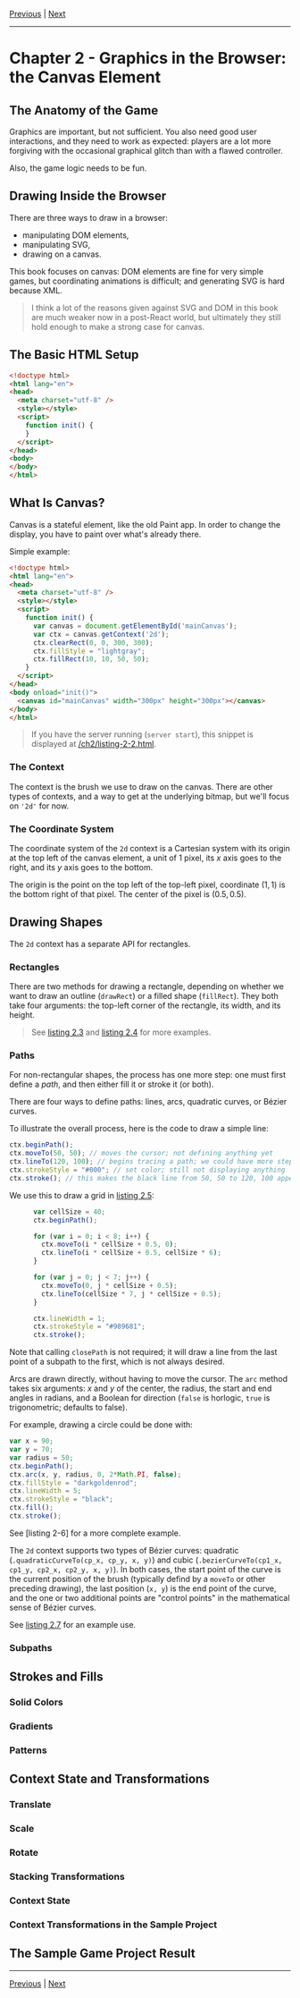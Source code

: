 [Previous](./Chapter1.md) | [Next](./Chapter3.md)

<hr>

# Chapter 2 - Graphics in the Browser: the Canvas Element

## The Anatomy of the Game

Graphics are important, but not sufficient. You also need good user
interactions, and they need to work as expected: players are a lot more
forgiving with the occasional graphical glitch than with a flawed controller.

Also, the game logic needs to be fun.

## Drawing Inside the Browser

There are three ways to draw in a browser:

- manipulating DOM elements,
- manipulating SVG,
- drawing on a canvas.

This book focuses on canvas: DOM elements are fine for very simple games, but
coordinating animations is difficult; and generating SVG is hard because XML.

> I think a lot of the reasons given against SVG and DOM in this book are much
> weaker now in a post-React world, but ultimately they still hold enough to
> make a strong case for canvas.

## The Basic HTML Setup

```html
<!doctype html>
<html lang="en">
<head>
  <meta charset="utf-8" />
  <style></style>
  <script>
    function init() {
    }
  </script>
</head>
<body>
</body>
</html>
```

## What Is Canvas?

Canvas is a stateful element, like the old Paint app. In order to change the
display, you have to paint over what's already there.

Simple example:

```html
<!doctype html>
<html lang="en">
<head>
  <meta charset="utf-8" />
  <style></style>
  <script>
    function init() {
      var canvas = document.getElementById('mainCanvas');
      var ctx = canvas.getContext('2d');
      ctx.clearRect(0, 0, 300, 300);
      ctx.fillStyle = "lightgray";
      ctx.fillRect(10, 10, 50, 50);
    }
  </script>
</head>
<body onload="init()">
  <canvas id="mainCanvas" width="300px" height="300px"></canvas>
</body>
</html>
```

> If you have the server running (`server start`), this snippet is displayed at
> [/ch2/listing-2-2.html](http://127.0.0.1:8080/ch2/listing-2-2.html).

### The Context

The context is the brush we use to draw on the canvas. There are other types of
contexts, and a way to get at the underlying bitmap, but we'll focus on `'2d'`
for now.

### The Coordinate System

The coordinate system of the `2d` context is a Cartesian system with its origin
at the top left of the canvas element, a unit of 1 pixel, its $x$ axis goes to
the right, and its $y$ axis goes to the bottom.

The origin is the point on the top left of the top-left pixel, coordinate $(1,
1)$ is the bottom right of that pixel. The center of the pixel is $(0.5, 0.5)$.

## Drawing Shapes

The `2d` context has a separate API for rectangles.

### Rectangles

There are two methods for drawing a rectangle, depending on whether we want to
draw an outline (`drawRect`) or a filled shape (`fillRect`). They both take
four arguments: the top-left corner of the rectangle, its width, and its
height.

> See [listing 2.3] and [listing 2.4] for more examples.

[listing 2.3]: http://127.0.0.1:8080/ch2/listing-2-3.html
[listing 2.4]: http://127.0.0.1:8080/ch2/listing-2-4.html

### Paths

For non-rectangular shapes, the process has one more step: one must first
define a _path_, and then either fill it or stroke it (or both).

There are four ways to define paths: lines, arcs, quadratic curves, or Bézier
curves.

To illustrate the overall process, here is the code to draw a simple line:

```javascript
ctx.beginPath();
ctx.moveTo(50, 50); // moves the cursor; not defining anything yet
ctx.lineTo(120, 100); // begins tracing a path; we could have more steps here
ctx.strokeStyle = "#000"; // set color; still not displaying anything
ctx.stroke(); // this makes the black line from 50, 50 to 120, 100 appear
```

We use this to draw a grid in [listing 2.5]:

```javascript
      var cellSize = 40;
      ctx.beginPath();

      for (var i = 0; i < 8; i++) {
        ctx.moveTo(i * cellSize + 0.5, 0);
        ctx.lineTo(i * cellSize + 0.5, cellSize * 6);
      }

      for (var j = 0; j < 7; j++) {
        ctx.moveTo(0, j * cellSize + 0.5);
        ctx.lineTo(cellSize * 7, j * cellSize + 0.5);
      }

      ctx.lineWidth = 1;
      ctx.strokeStyle = "#989681";
      ctx.stroke();
```

[listing 2.5]: http://127.0.0.1:8080/ch2/listing-2-5.html

Note that calling `closePath` is not required; it will draw a line from the
last point of a subpath to the first, which is not always desired.

Arcs are drawn directly, without having to move the cursor. The `arc` method
takes six arguments: $x$ and $y$ of the center, the radius, the start and end
angles in radians, and a Boolean for direction (`false` is horlogic, `true` is
trigonometric; defaults to false).

For example, drawing a circle could be done with:

```javascript
var x = 90;
var y = 70;
var radius = 50;
ctx.beginPath();
ctx.arc(x, y, radius, 0, 2*Math.PI, false);
ctx.fillStyle = "darkgoldenrod";
ctx.lineWidth = 5;
ctx.strokeStyle = "black";
ctx.fill();
ctx.stroke();
```

See [listing 2-6] for a more complete example.

[listing 2.6]: http://127.0.0.1:8080/ch2/listing-2-6.html

The `2d` context supports two types of Bézier curves: quadratic
(`.quadraticCurveTo(cp_x, cp_y, x, y)`) and cubic (`.bezierCurveTo(cp1_x,
cp1_y, cp2_x, cp2_y, x, y)`). In both cases, the start point of the curve is
the current position of the brush (typically defind by a `moveTo` or other
preceding drawing), the last position (`x, y`) is the end point of the curve,
and the one or two additional points are "control points" in the mathematical
sense of Bézier curves.

See [listing 2.7] for an example use.

[listing 2.7]: http://127.0.0.1:8080/bh2/listing-2-7.html

### Subpaths

## Strokes and Fills

### Solid Colors

### Gradients

### Patterns

## Context State and Transformations

### Translate

### Scale

### Rotate

### Stacking Transformations

### Context State

### Context Transformations in the Sample Project

## The Sample Game Project Result

<hr>

[Previous](./Chapter1.md) | [Next](./Chapter3.md)
